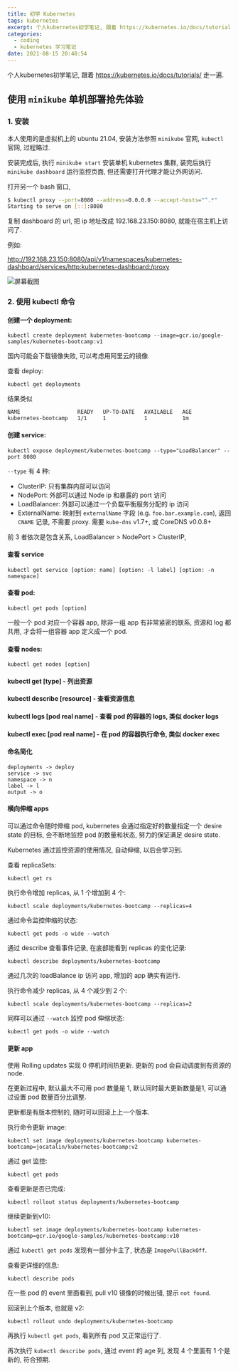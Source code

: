 ```yaml
---
title: 初学 Kubernetes
tags: kubernetes
excerpt: 个人kubernetes初学笔记, 跟着 https://kubernetes.io/docs/tutorials/ 走一遍.
categories:
  - coding
  - kubernetes 学习笔记
date: 2021-08-15 20:48:54
---
```



个人kubernetes初学笔记, 跟着 <https://kubernetes.io/docs/tutorials/> 走一遍.

## 使用 `minikube` 单机部署抢先体验

### 1. 安装

本人使用的是虚拟机上的 ubuntu 21.04, 安装方法参照 `minikube` 官网, `kubectl` 官网, 过程略过.

安装完成后, 执行 `minikube start` 安装单机 kubernetes 集群, 装完后执行 `minikube dashboard` 运行监控页面, 但还需要打开代理才能让外网访问.

打开另一个 bash 窗口,

```bash
$ kubectl proxy --port=8080 --address=0.0.0.0 --accept-hosts="^.*"
Starting to serve on [::]:8080
```

复制 dashboard 的 url, 把 ip 地址改成 192.168.23.150:8080, 就能在宿主机上访问了.

例如:

http://192.168.23.150:8080/api/v1/namespaces/kubernetes-dashboard/services/http:kubernetes-dashboard:/proxy

![屏幕截图](/asset/初学-Kubernetes/185416.png)

### 2. 使用 kubectl 命令

#### 创建一个 deployment:

    kubectl create deployment kubernetes-bootcamp --image=gcr.io/google-samples/kubernetes-bootcamp:v1


国内可能会下载镜像失败, 可以考虑用阿里云的镜像.

查看 deploy:

    kubectl get deployments

结果类似

    NAME                  READY   UP-TO-DATE   AVAILABLE   AGE
    kubernetes-bootcamp   1/1     1            1           1m

#### 创建 service:


    kubectl expose deployment/kubernetes-bootcamp --type="LoadBalancer" --port 8080


`--type` 有 4 种:
- ClusterIP: 只有集群内部可以访问
- NodePort: 外部可以通过 Node ip 和暴露的 port 访问
- LoadBalancer: 外部可以通过一个负载平衡服务分配的 ip 访问
- ExternalName: 映射到 `externalName` 字段 (e.g. `foo.bar.example.com`), 返回 `CNAME` 记录, 不需要 proxy. 需要 `kube-dns` v1.7+, 或 CoreDNS v0.0.8+

前 3 者依次是包含关系, LoadBalancer > NodePort > ClusterIP,


#### 查看 service

    kubectl get service [option: name] [option: -l label] [option: -n namespace]

#### 查看 pod:

    kubectl get pods [option]

一般一个 pod 对应一个容器 app, 除非一组 app 有非常紧密的联系, 资源和 log 都共用, 才会将一组容器 app 定义成一个 pod.
 
#### 查看 nodes:

    kubectl get nodes [option]

#### kubectl get [type] - 列出资源

#### kubectl describe [resource] - 查看资源信息

#### kubectl logs [pod real name] - 查看 pod 的容器的 logs, 类似 docker logs

#### kubectl exec [pod real name] - 在 pod 的容器执行命令, 类似 docker exec

#### 命名简化

    deployments -> deploy
    service -> svc
    namespace -> n
    label -> l
    output -> o

#### 横向伸缩 apps

可以通过命令随时伸缩 pod, kubernetes 会通过指定好的数量指定一个 desire state 的目标, 会不断地监控 pod 的数量和状态, 努力的保证满足 desire state.

Kubernetes 通过监控资源的使用情况, 自动伸缩, 以后会学习到.

 查看 replicaSets:
    
    kubectl get rs

执行命令增加 replicas, 从 1 个增加到 4 个:

    kubectl scale deployments/kubernetes-bootcamp --replicas=4

通过命令监控伸缩的状态:

    kubectl get pods -o wide --watch

通过 describe 查看事件记录, 在底部能看到 replicas 的变化记录:

    kubectl describe deployments/kubernetes-bootcamp

通过几次的 loadBalance ip 访问 app, 增加的 app 确实有运行.

执行命令减少 replicas, 从 4 个减少到 2 个:

    kubectl scale deployments/kubernetes-bootcamp --replicas=2

同样可以通过 `--watch` 监控 pod 伸缩状态:

    kubectl get pods -o wide --watch

#### 更新 app

使用 Rolling updates 实现 0 停机时间热更新. 更新的 pod 会自动调度到有资源的 node.

在更新过程中, 默认最大不可用 pod 数量是 1, 默认同时最大更新数量是1, 可以通过设置 pod 数量百分比调整.

更新都是有版本控制的, 随时可以回滚上上一个版本.

执行命令更新 image:

    kubectl set image deployments/kubernetes-bootcamp kubernetes-bootcamp=jocatalin/kubernetes-bootcamp:v2

通过 get 监控:

    kubectl get pods

查看更新是否已完成:

    kubectl rollout status deployments/kubernetes-bootcamp

继续更新到v10:

    kubectl set image deployments/kubernetes-bootcamp kubernetes-bootcamp=gcr.io/google-samples/kubernetes-bootcamp:v10

通过 `kubectl get pods` 发现有一部分卡主了, 状态是 `ImagePullBackOff`.

查看更详细的信息:

    kubectl describe pods

在一些 pod 的 event 里面看到, pull v10 镜像的时候出错, 提示 `not found`.

回滚到上个版本, 也就是 v2:

    kubectl rollout undo deployments/kubernetes-bootcamp

再执行 `kubectl get pods`, 看到所有 pod 又正常运行了.

再次执行 `kubectl describe pods`, 通过 event 的 age 列, 发现 4 个里面有 1 个是新的, 符合预期.
